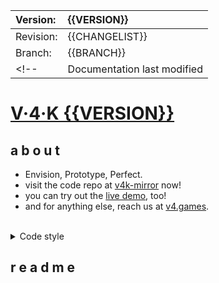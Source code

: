 |Version:       | {{VERSION}} |
|:--------------|:------------|
|Revision:      | {{CHANGELIST}} |
|Branch:        | {{BRANCH}} |
<!--| Documentation last modified | { {LAST_MODIFIED} } |-->

# [V·4·K {{VERSION}}](https://v4k.dev)
## a b o u t

- Envision, Prototype, Perfect.
- visit the code repo at [v4k-mirror](https://github.com/zpl-zak/v4k-mirror) now!
- you can try out the [live demo](https://demo.v4k.dev), too!
- and for anything else, reach us at [v4.games](https://v4.games/).

<br/>
<details><summary>Code style</summary>
```C linenumbers
/// ## Markdown comments when documenting (3 slashes)
// C++ comments allowed /*C comments too*/
// Order matters: includes -> defines -> enums -> structs -> functions
#define puts(x) my_printf("%s", x)   // lowercase defines allowed for syntax sugars
#define VERSION "1.0.0"              // uppercase defines otherwise
enum { ZERO = 0 };                   // uppercase enums. also, one-line brackets allowed
void assert_positive(int my_int) { // lowercase snake_case everywhere
    int *x = &my_int;                // no spacing between pointers and variables
    if (*x < ZERO) {                 // no outer padding space after if,do,while,for,switch
        puts( "Negative" );          // inner padding space around operators and parenthesis
    }                                // 4-spaces indents, 1TBS brackets
}                                    // when in doubt, dont worry & mimic style from codebase
```
</details>

<!--
!!! Note
    Ready to browse documentation? This is a very common note.

!!! Tip
    Then we have these informational notes. Tips mostly.

!!! WARNING
    And warning notes. You should read them definitely.

!!! ERROR: Watch out
    Really **important notes**. Beware of these.
-->

## r e a d m e
